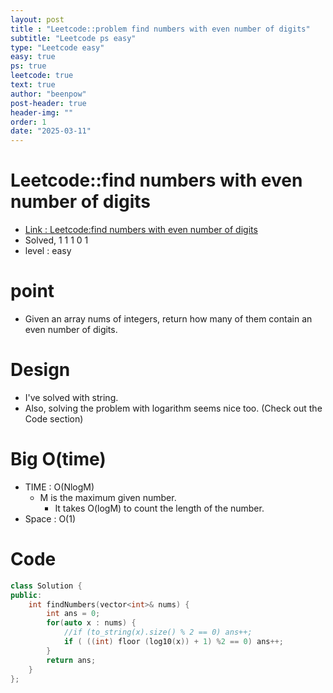 ```yaml
---
layout: post
title : "Leetcode::problem find numbers with even number of digits"
subtitle: "Leetcode ps easy"
type: "Leetcode easy"
easy: true
ps: true
leetcode: true
text: true
author: "beenpow"
post-header: true
header-img: ""
order: 1
date: "2025-03-11"
---
```


# Leetcode::find numbers with even number of digits
- [Link : Leetcode:find numbers with even number of digits](https://leetcode.com/problems/find-numbers-with-even-number-of-digits/description/?envType=company&envId=google&favoriteSlug=google-thirty-days)
- Solved, 1 1 1 0 1
- level : easy

# point
- Given an array nums of integers, return how many of them contain an even number of digits.

# Design
- I've solved with string.
- Also, solving the problem with logarithm seems nice too. (Check out the Code section)


# Big O(time)
- TIME : O(NlogM)
  - M is the maximum given number.
	- It takes O(logM) to count the length of the number.
- Space : O(1)

# Code

```cpp
class Solution {
public:
    int findNumbers(vector<int>& nums) {
        int ans = 0;
        for(auto x : nums) {
            //if (to_string(x).size() % 2 == 0) ans++;
            if ( ((int) floor (log10(x)) + 1) %2 == 0) ans++;
        }
        return ans;
    }
};
```
